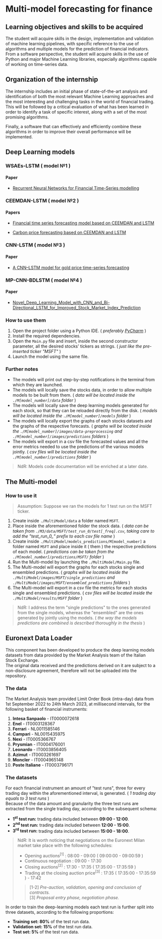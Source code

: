 # Multi-model forecasting for finance

## Learning objectives and skills to be acquired

The student will acquire skills in the design, implementation and validation of machine learning pipelines, with specific reference to the use of algorithms and multiple models for the prediction of financial indicators.  
From a software perspective, the student will acquire skills in the use of Python and major Machine Learning libraries, especially algorithms capable of working on time-series data.

## Organization of the internship

The internship includes an initial phase of state-of-the-art analysis and identification of both the most relevant Machine Learning approaches and the most interesting and challenging tasks in the world of financial trading.  
This will be followed by a critical evaluation of what has been learned in order to identify a task of specific interest, along with a set of the most promising algorithms.
  
Finally, a software that can effectively and efficiently combine these algorithms in order to improve their overall performance will be implemented.

## Deep Learning models

### WSAEs-LSTM ( model №1 )

#### Paper

- [Recurrent Neural Networks for Financial Time-Series modelling](https://ieeexplore.ieee.org/abstract/document/8545666)

### CEEMDAN-LSTM ( model №2 )

#### Papers

- [Financial time series forecasting model based on CEEMDAN and LSTM](https://www.sciencedirect.com/science/article/abs/pii/S0378437118314985)

- [Carbon price forecasting based on CEEMDAN and LSTM](https://www.sciencedirect.com/science/article/abs/pii/S0306261922000782?via=ihub)

### CNN-LSTM ( model №3 )

#### Paper

- [A CNN–LSTM model for gold price time-series forecasting](https://link.springer.com/article/10.1007/s00521-020-04867-x)

### MP-CNN-BDLSTM ( model №4 )

#### Paper

- [Novel_Deep_Learning_Model_with_CNN_and_Bi-Directional_LSTM_for_Improved_Stock_Market_Index_Prediction](https://ieeexplore.ieee.org/document/8666592)

### How to use them

1. Open the project folder using a Python IDE. ( _preferably [PyCharm](https://www.jetbrains.com/pycharm/)_ )
2. Install the required dependencies.
3. Open the `Main.py` file and insert, inside the second constructor parameter, all the desired stocks' tickers as strings. ( _just like the pre-inserted ticker "MSFT"_ )
4. Launch the model using the same file.

### Further notes

- The models will print out step-by-step notifications in the terminal from which they are launched.
- The models will locally save the stocks data, in order to allow multiple models to be built from them. ( _data will be located inside the `./M[model_number]/data` folder_ )
- The models will locally save the deep learning models generated for each stock, so that they can be reloaded directly from the disk. ( _models will be located inside the `./M[model_number]/models` folder_ )
- The models will locally export the graphs of each stocks datasets and the graphs of the respective forecasts. ( _graphs will be located inside the `./M[model_number]/images/data-preprocessing` and `./M[model_number]/images/predictions` folders_ )
- The models will export in a csv file the forecasted values and all the error metrics needed to use the predictions of the various models jointly. ( _csv files will be located inside the `./M[model_number]/predictions` folder_ )

> NdR: Models code documentation will be enriched at a later date.

## The Multi-model

### How to use it

> Assumption: Suppose we ran the models for 1 test run on the MSFT ticker.

1. Create inside `./MultiModel/data` a folder named `MSFT`.
2. Place inside the aforementioned folder the stock data. ( _data can be taken from `./M3/data/MSFT/test_run_0/test[_freq].csv`\, taking care to add the "test\_run\_0\_" prefix to each csv file name_ )
3. Create inside `./MultiModel/models_predictions/M[model_number]` a folder named `MSFT` and place inside it ( them ) the respective predictions of each model. ( _predictions can be taken from the `./M[model_number]/predictions/MSFT/` folder_ )
4. Run the Multi-model by launching the `./MultiModel/Main.py` file.
5. The Multi-model will export the graphs for each stocks single and ensembled predictions. ( _graphs will be located inside the `./MultiModel/images/MSFT/single_predictions` and `./MultiModel/images/MSFT/ensembled_predictions` folders_ )
6. The Multi-model will export in a csv file the metrics for each stocks single and ensembled predictions. ( _csv files will be located inside the `./MultiModel/results/MSFT` folder_ )

> NdR: I address the term "single predictions" to the ones generated from the single models, whereas the "ensembled" are the ones generated by jointly using the models. ( _the way the models predictions are combined is described thoroughly in the thesis_ )

## Euronext Data Loader

This component has been developed to produce the deep learning models datasets from data provided by the Market Analysis team of the Italian Stock Exchange.  
The original data received and the predictions derived on it are subject to a non-disclosure agreement, therefore will not be uploaded into the repository.

### The data

The Market Analysis team provided Limit Order Book (intra-day) data from 1st September 2022 to 24th March 2023, at millisecond intervals, for the following basket of financial instruments:

1. **Intesa Sanpaolo** - IT0000072618
2. **Enel** - IT0003128367
3. **Ferrari** - NL0011585146
4. **Campari** - NL0015435975
5. **Nexi** - IT0005366767
6. **Prysmian** - IT0004176001
7. **Leonardo** - IT0003856405
8. **Azimut** - IT0003261697
9. **Moncler** - IT0004965148
10. **Poste Italiane** - IT0003796171

### The datasets

For each financial instrument an amount of "test runs", three for every trading day within the aforementioned interval, is generated. ( _1 trading day equals to 3 test runs_ )  
Because of the data amount and granularity the three test runs are extracted from the single trading day, according to the subsequent schema:

- **1<sup>st</sup> test run:** trading data included between **09:00 - 12:00**.
- **2<sup>nd</sup> test run:** trading data included between **12:00 - 15:00**.
- **3<sup>rd</sup> test run:** trading data included between **15:00 - 18:00**.

> NdR: It is worth noticing that negotiations on the Euronext Milan market take place with the following schedules:
> 
> - Opening auctions<sup>[1]</sup> : 08:00 - 09:00 ( 09:00:00 - 09:00:59 )
> - Continuous negotiation : 09:00 - 17:30
> - Closing auctions<sup>[2]</sup> : 17:30 - 17:35 ( 17:35:00 - 17:35:59 )
> - Trading at the closing auction price<sup>[3]</sup> : 17:35 ( 17:35:00 - 17:35:59 ) - 17:42
>
> > [1-2] _Pre-auction, validation, opening and conclusion of contracts._  
> > [3] _Proposal entry phase, negotiation phase._

In order to train the deep-learning models each test run is further split into three datasets, according to the following proportions:

- **Training set: 80%** of the test run data.
- **Validation set: 15%** of the test run data.
- **Test set: 5%** of the test run data.

